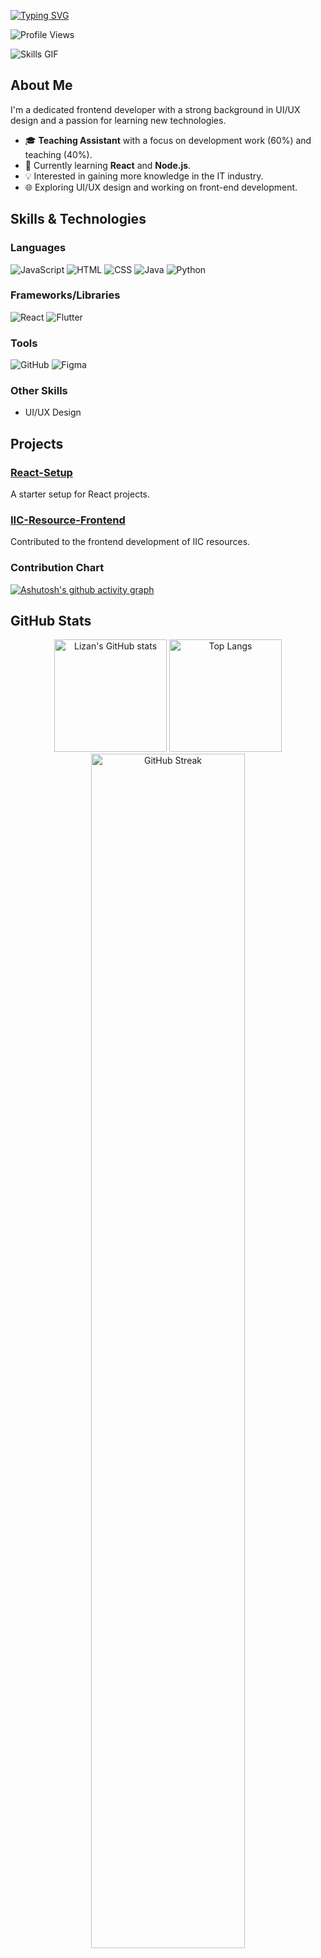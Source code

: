 [![Typing SVG](https://readme-typing-svg.herokuapp.com?font=Fira+Code&pause=1000&width=435&lines=Hi%2C+I+am+Lizan+Shrestha%F0%9F%91%8B)](https://git.io/typing-svg)

![Profile Views](https://komarev.com/ghpvc/?username=Lizan7&color=blue)

![Skills GIF](https://www.ameba.com.uy/wp-content/uploads/2016/03/animacion-lobo-2.gif)

## About Me

I'm a dedicated frontend developer with a strong background in UI/UX design and a passion for learning new technologies.

- 🎓 **Teaching Assistant** with a focus on development work (60%) and teaching (40%).
- 🌱 Currently learning **React** and **Node.js**.
- 💡 Interested in gaining more knowledge in the IT industry.
- 🌐 Exploring UI/UX design and working on front-end development.

## Skills & Technologies

### Languages
![JavaScript](https://img.shields.io/badge/JavaScript-323330?style=for-the-badge&logo=javascript&logoColor=F7DF1E)
![HTML](https://img.shields.io/badge/HTML5-E34F26?style=for-the-badge&logo=html5&logoColor=white)
![CSS](https://img.shields.io/badge/CSS3-1572B6?style=for-the-badge&logo=css3&logoColor=white)
![Java](https://img.shields.io/badge/Java-ED8B00?style=for-the-badge&logo=java&logoColor=white)
![Python](https://img.shields.io/badge/Python-3776AB?style=for-the-badge&logo=python&logoColor=white)

### Frameworks/Libraries
![React](https://img.shields.io/badge/React-20232A?style=for-the-badge&logo=react&logoColor=61DAFB)
![Flutter](https://img.shields.io/badge/Flutter-02569B?style=for-the-badge&logo=flutter&logoColor=white)

### Tools
![GitHub](https://img.shields.io/badge/GitHub-181717?style=for-the-badge&logo=github&logoColor=white)
![Figma](https://img.shields.io/badge/Figma-18A34A?style=for-the-badge&logo=figma&logoColor=white)

### Other Skills
- UI/UX Design

## Projects

### [React-Setup](https://github.com/Lizan7/React-Setup)
A starter setup for React projects.

### [IIC-Resource-Frontend](https://github.com/subin1raji/IIC-Resource-Frontend)
Contributed to the frontend development of IIC resources.

### Contribution Chart
[![Ashutosh's github activity graph](https://github-readme-activity-graph.vercel.app/graph?username=Lizan7&bg_color=2f1824&color=9e4c98&line=9e4c98&point=1a9e6b&area=true&hide_border=true)](https://github.com/ashutosh00710/github-readme-activity-graph)

## GitHub Stats

<div align="center">
  <img height="180em" src="https://github-readme-stats.vercel.app/api?username=Lizan7&show_icons=true&theme=radical" alt="Lizan's GitHub stats"/>
  <img height="180em" src="https://github-readme-stats.vercel.app/api/top-langs/?username=Lizan7&layout=compact&theme=radical" alt="Top Langs"/>
</div>

<div align="center">
  <img width="70%" src="https://github-readme-streak-stats.herokuapp.com/?user=Lizan7&theme=radical" alt="GitHub Streak"/>
</div>

## Achievements

<div style="display: flex; flex-wrap: wrap; justify-content: center; gap: 20px;">

  <div style="border: 2px solid #ffffff; border-radius: 10px; padding: 20px; background-color: #f9f9f9; max-width: 300px; text-align: center;">
    <a href="https://github.com/Lizan7">
      <img src="https://github-profile-trophy.vercel.app/?username=Lizan7&theme=radical&no-frame=true&no-bg=true&margin-w=4" alt="GitHub Achievements"/>
    </a>
  </div>
  
  <!-- Add more achievements here if needed -->
  
</div>

## Get in Touch

- LinkedIn: [Lizan Shrestha](https://www.linkedin.com/in/lizan-shrestha-a26618208/)
- Email: [lizanstha777@gmail.com](mailto:lizanstha777@gmail.com)

---

Feel free to explore my repositories and reach out if you have any questions or collaboration ideas!

---
